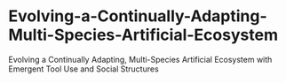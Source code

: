 # Evolving-a-Continually-Adapting-Multi-Species-Artificial-Ecosystem
Evolving a Continually Adapting, Multi-Species Artificial Ecosystem with Emergent Tool Use and Social Structures
